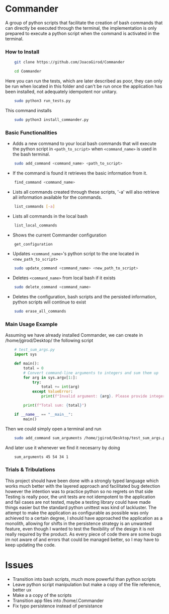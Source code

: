 # Commander
A group of python scripts that facilitate the creation of bash commands that can directly be executed through the terminal, the implementation is only prepared to execute a python script when the command is activated in the terminal.

### How to Install
```bash
    git clone https://github.com/JoacoGirod/Commander
```
```bash
    cd Commander
```
Here you can run the tests, which are later described as poor, they can only be run when located in this folder and can't be run once the application has been installed, not adequately idempotent nor unitary.
```bash
    sudo python3 run_tests.py
```
This command installs
```bash
    sudo python3 install_commander.py
```

### Basic Functionalities
- Adds a new command to your local bash commands that will execute the python script in ```<path_to_script>```  when ```<command_name>``` is used in the bash terminal.
```bash
    sudo add_command <command_name> <path_to_script>
```
- If the command is found it retrieves the basic information from it.
```bash
    find_command <command_name>
```
- Lists all commands created through these scripts, '-a' will also retrieve all information available for the commands.
```bash
    list_commands [-a]
```
- Lists all commands in the local bash
```bash
    list_local_commands
```
- Shows the current Commander configuration
```bash
    get_configuration
```
- Updates ```<command_name>```'s python script to the one located in ```<new_path_to_script>```
```bash
    sudo update_command <command_name> <new_path_to_script>
```
- Deletes ```<command_name>``` from local bash if it exists
```bash
    sudo delete_command <command_name>
```
- Deletes the configuration, bash scripts and the persisted information, python scripts will continue to exist
```bash
    sudo erase_all_commands
```

### Main Usage Example
Assuming we have already installed Commander, we can create in /home/jgirod/Desktop/ the following script
```python
    # test_sum_args.py
    import sys

    def main():
        total = 0
        # Convert command-line arguments to integers and sum them up
        for arg in sys.argv[1:]:
            try:
                total += int(arg)
            except ValueError:
                print(f"Invalid argument: {arg}. Please provide integer arguments only.")

        print(f"Total sum: {total}")

    if __name__ == "__main__":
        main()
```
Then we could simply open a terminal and run
```bash
    sudo add_command sum_arguments /home/jgirod/Desktop/test_sum_args.py
```
And later use it whenever we find it necesarry by doing
```bash
    sum_arguments 45 54 34 1
```

### Trials & Tribulations
This project should have been done with a strongly typed language which works much better with the layered approach and facilitated bug detection however the intention was to practice python so no regrets on that side
Testing is really poor, the unit tests are not idempotent to the application and fail cases are not tested, maybe a testing library could have made things easier but the standard python unittest was kind of lackluster.
The attempt to make the application as configurable as possible was only achieved to a certain degree, I should have approached the application as a monolith, allowing for shifts in the persistence strategy is an unwanted feature, even though I wanted to test the flexibility of the design it is not really required by the product.
As every piece of code there are some bugs im not aware of and errors that could be managed better, so I may have to keep updating the code.


# Issues
- Transition into bash scripts, much more powerful than python scripts
- Leave python script manipulation but make a copy of the file reference, better ux
- Make a a copy of the scripts
- Transition app files into /home/.Commander
- Fix typo persistence instead of persistance